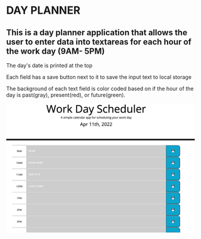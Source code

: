 # DAY PLANNER

## This is a day planner application that allows the user to enter data into textareas for each hour of the work day (9AM- 5PM)

The day's date is printed at the top

Each field has a save button next to it to save the input text to local storage

The background of each text field is color coded based on if the hour of the day is past(gray), present(red), or future(green).

![Day Planner screenshot](./assests/screenshots/dayPlanner.png)
